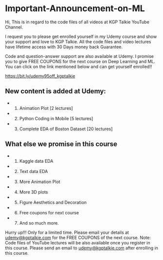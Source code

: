# Important-Announcement-on-ML
Hi, This is in regard to the code files of all videos at KGP Talkie YouTube Channel. 

I request you to please get enrolled yourself in my Udemy course and show your support and love to KGP Talkie. All the code files and video lectures have lifetime access with 30 Days money back Guarantee. 

Code and question-answer support are also available at Udemy.  I promise you to give FREE COUPONS for the next course on Deep Learning and ML. You can click on the link mentioned below and can get yourself enrolled!! 

https://bit.ly/udemy95off_kgptalkie  

## New content is added at Udemy:  
- 1. Animation Plot [2 lectures] 
- 2. Python Coding in Mobile [5 lectures] 
- 3. Complete EDA of Boston Dataset [20 lectures]  

## What else we promise in this course  
- 1. Kaggle data EDA 
- 2. Text data EDA 
- 3. More Animation Plot 
- 4. More 3D plots 
- 5. Figure Aesthetics and Decoration 
- 6. Free coupons for next course 
- 7. And so much more.  


Hurry up!!! Only for a limited time.  Please email your details at udemy@kgptalkie.com for the FREE COUPONS of the next course.  Note: Code files of YouTube lectures will be also available once you register in this course. Please send an email to udemy@kgptalkie.com after enrolling in this course.
